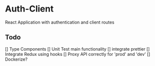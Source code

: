 # Auth-Client
React Application with authentication and client routes

## Todo
  [] Type Components
  [] Unit Test main functionality
  [] integrate prettier
  [] Integrate Redux using hooks
  [] Proxy API correctly for 'prod' and 'dev'
  [] Dockerize?

